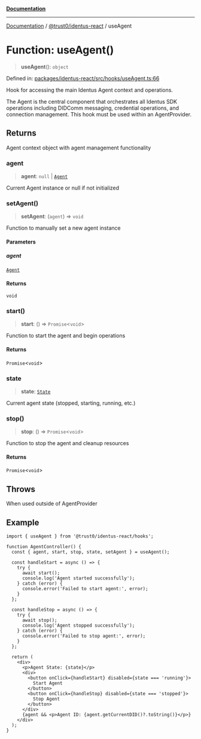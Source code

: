 [**Documentation**](../../../README.md)

***

[Documentation](../../../README.md) / [@trust0/identus-react](../README.md) / useAgent

# Function: useAgent()

> **useAgent**(): `object`

Defined in: [packages/identus-react/src/hooks/useAgent.ts:66](https://github.com/trust0-project/identus/blob/6fd634152259b54553765c700f2d701e133e4807/packages/identus-react/src/hooks/useAgent.ts#L66)

Hook for accessing the main Identus Agent context and operations.

The Agent is the central component that orchestrates all Identus SDK operations
including DIDComm messaging, credential operations, and connection management.
This hook must be used within an AgentProvider.

## Returns

Agent context object with agent management functionality

### agent

> **agent**: `null` \| [`Agent`](https://github.com/hyperledger-identus/sdk-ts/blob/main/docs/sdk/modules.md)

Current Agent instance or null if not initialized

### setAgent()

> **setAgent**: (`agent`) => `void`

Function to manually set a new agent instance

#### Parameters

##### agent

[`Agent`](https://github.com/hyperledger-identus/sdk-ts/blob/main/docs/sdk/modules.md)

#### Returns

`void`

### start()

> **start**: () => `Promise`\<`void`\>

Function to start the agent and begin operations

#### Returns

`Promise`\<`void`\>

### state

> **state**: [`State`](https://github.com/hyperledger-identus/sdk-ts/blob/main/docs/sdk/modules.md)

Current agent state (stopped, starting, running, etc.)

### stop()

> **stop**: () => `Promise`\<`void`\>

Function to stop the agent and cleanup resources

#### Returns

`Promise`\<`void`\>

## Throws

When used outside of AgentProvider

## Example

```tsx
import { useAgent } from '@trust0/identus-react/hooks';

function AgentController() {
  const { agent, start, stop, state, setAgent } = useAgent();
  
  const handleStart = async () => {
    try {
      await start();
      console.log('Agent started successfully');
    } catch (error) {
      console.error('Failed to start agent:', error);
    }
  };
  
  const handleStop = async () => {
    try {
      await stop();
      console.log('Agent stopped successfully');
    } catch (error) {
      console.error('Failed to stop agent:', error);
    }
  };
  
  return (
    <div>
      <p>Agent State: {state}</p>
      <div>
        <button onClick={handleStart} disabled={state === 'running'}>
          Start Agent
        </button>
        <button onClick={handleStop} disabled={state === 'stopped'}>
          Stop Agent
        </button>
      </div>
      {agent && <p>Agent ID: {agent.getCurrentDID()?.toString()}</p>}
    </div>
  );
}
```

